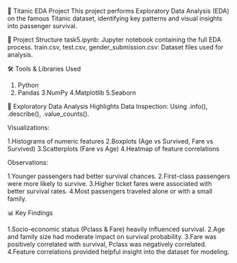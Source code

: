 🚢 Titanic EDA Project
This project performs Exploratory Data Analysis (EDA) on the famous Titanic dataset, identifying key patterns and visual insights into passenger survival.

📑 Project Structure
task5.ipynb: Jupyter notebook containing the full EDA process.
train.csv, test.csv, gender_submission.csv: Dataset files used for analysis.

🛠️ Tools & Libraries Used
1. Python
2. Pandas
3.NumPy
4.Matplotlib
5.Seaborn

🧠 Exploratory Data Analysis Highlights
Data Inspection: Using .info(), .describe(), .value_counts().

Visualizations:

1.Histograms of numeric features
2.Boxplots (Age vs Survived, Fare vs Survived)
3.Scatterplots (Fare vs Age)
4.Heatmap of feature correlations

Observations:

1.Younger passengers had better survival chances.
2.First-class passengers were more likely to survive.
3.Higher ticket fares were associated with better survival rates.
4.Most passengers traveled alone or with a small family.

📊 Key Findings

1.Socio-economic status (Pclass & Fare) heavily influenced survival.
2.Age and family size had moderate impact on survival probability.
3.Fare was positively correlated with survival, Pclass was negatively correlated.
4.Feature correlations provided helpful insight into the dataset for modeling.

